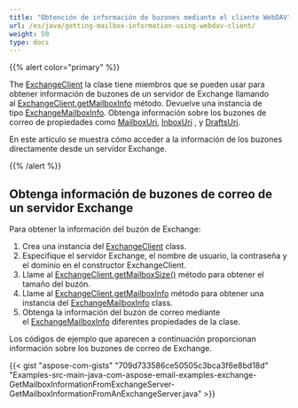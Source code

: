 ```yaml
---
title: "Obtención de información de buzones mediante el cliente WebDAV"
url: /es/java/getting-mailbox-information-using-webdav-client/
weight: 50
type: docs
---
```


{{% alert color="primary" %}}

The [ExchangeClient](https://apireference.aspose.com/email/java/com.aspose.email/exchangeclient) la clase tiene miembros que se pueden usar para obtener información de buzones de un servidor de Exchange llamando al [ExchangeClient.getMailboxInfo](https://apireference.aspose.com/email/java/com.aspose.email/exchangeclient#getMailboxInfo\(\)) método. Devuelve una instancia de tipo [ExchangeMailboxInfo](https://apireference.aspose.com/email/java/com.aspose.email/exchangemailboxinfo). Obtenga información sobre los buzones de correo de propiedades como [MailboxUri](https://apireference.aspose.com/email/java/com.aspose.email/exchangemailboxinfo#getMailboxUri\(\)), [InboxUri](https://apireference.aspose.com/email/java/com.aspose.email/exchangemailboxinfo#getInboxUri\(\)) , y [DraftsUri](https://apireference.aspose.com/email/java/com.aspose.email/exchangemailboxinfo#getDraftsUri\(\)).

En este artículo se muestra cómo acceder a la información de los buzones directamente desde un servidor Exchange.

{{% /alert %}}
## **Obtenga información de buzones de correo de un servidor Exchange**
Para obtener la información del buzón de Exchange:

1. Crea una instancia del [ExchangeClient](https://apireference.aspose.com/email/java/com.aspose.email/exchangeclient) class.
1. Especifique el servidor Exchange, el nombre de usuario, la contraseña y el dominio en el constructor ExchangeClient.
1. Llame al [ExchangeClient.getMailboxSize()](https://apireference.aspose.com/email/java/com.aspose.email/exchangeclient#getMailboxSize\(\)) método para obtener el tamaño del buzón.
1. Llame al [ExchangeClient.getMailboxInfo](https://apireference.aspose.com/email/java/com.aspose.email/exchangeclient#getMailboxInfo\(\)) método para obtener una instancia del [ExchangeMailboxInfo](https://apireference.aspose.com/email/java/com.aspose.email/exchangemailboxinfo) class.
1. Obtenga la información del buzón de correo mediante el [ExchangeMailboxInfo](https://apireference.aspose.com/email/java/com.aspose.email/exchangemailboxinfo) diferentes propiedades de la clase.

Los códigos de ejemplo que aparecen a continuación proporcionan información sobre los buzones de correo de Exchange.

{{< gist "aspose-com-gists" "709d733586ce50505c3bca3f6e8bd18d" "Examples-src-main-java-com-aspose-email-examples-exchange-GetMailboxInformationFromExchangeServer-GetMailboxInformationFromAnExchangeServer.java" >}}
